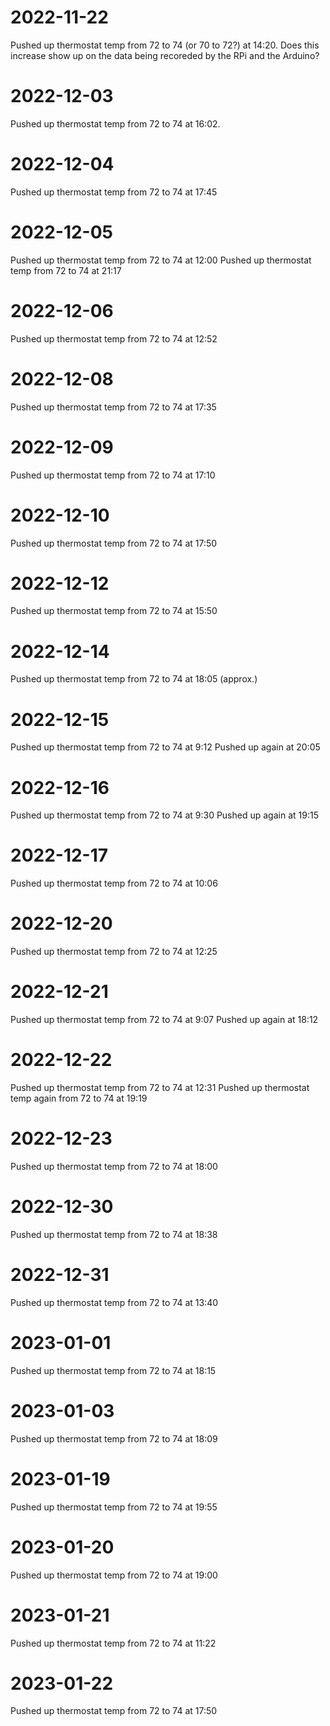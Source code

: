 # 2022-11-22
Pushed up thermostat temp from 72 to 74 (or 70 to 72?) at 14:20.
Does this increase show up on the data being recoreded by the RPi and
the Arduino?

# 2022-12-03
Pushed up thermostat temp from 72 to 74 at 16:02.

# 2022-12-04
Pushed up thermostat temp from 72 to 74 at 17:45

# 2022-12-05
Pushed up thermostat temp from 72 to 74 at 12:00
Pushed up thermostat temp from 72 to 74 at 21:17

# 2022-12-06
Pushed up thermostat temp from 72 to 74 at 12:52

# 2022-12-08
Pushed up thermostat temp from 72 to 74 at 17:35

# 2022-12-09
Pushed up thermostat temp from 72 to 74 at 17:10

# 2022-12-10
Pushed up thermostat temp from 72 to 74 at 17:50

# 2022-12-12
Pushed up thermostat temp from 72 to 74 at 15:50 

# 2022-12-14
Pushed up thermostat temp from 72 to 74 at 18:05 (approx.)

# 2022-12-15
Pushed up thermostat temp from 72 to 74 at 9:12
Pushed up again at 20:05

# 2022-12-16
Pushed up thermostat temp from 72 to 74 at 9:30
Pushed up again at 19:15

# 2022-12-17
Pushed up thermostat temp from 72 to 74 at 10:06

# 2022-12-20
Pushed up thermostat temp from 72 to 74 at 12:25

# 2022-12-21
Pushed up thermostat temp from 72 to 74 at 9:07
Pushed up again at 18:12

# 2022-12-22
Pushed up thermostat temp from 72 to 74 at 12:31
Pushed up thermostat temp again from 72 to 74 at 19:19

# 2022-12-23
Pushed up thermostat temp from 72 to 74 at 18:00

# 2022-12-30
Pushed up thermostat temp from 72 to 74 at 18:38

# 2022-12-31
Pushed up thermostat temp from 72 to 74 at 13:40

# 2023-01-01
Pushed up thermostat temp from 72 to 74 at 18:15

# 2023-01-03
Pushed up thermostat temp from 72 to 74 at 18:09

# 2023-01-19
Pushed up thermostat temp from 72 to 74 at 19:55

# 2023-01-20
Pushed up thermostat temp from 72 to 74 at 19:00

# 2023-01-21
Pushed up thermostat temp from 72 to 74 at 11:22

# 2023-01-22
Pushed up thermostat temp from 72 to 74 at 17:50
